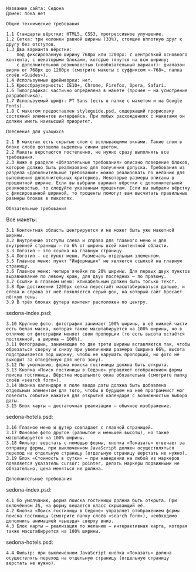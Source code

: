 
    Название сайта: Седона
    Домен: пока нет

    Общие технические требования

    1.1 Стандарты вёрстки: HTML5, CSS3, прогрессивное улучшение.
    1.2 Сетка: три колонки равной ширины (33%), стоящие вплотную друг к другу без отступов.
    1.3 Два варианта вёрстки:
        под фиксированную ширину 768px или 1200px: с центровкой основного контента, с некоторыми блоками, которые тянутся на всю ширину;
        с дополнительной резиновостью (необязательный вариант): диапазон ширин от 768px до 1200px (смотрите макеты с суффиксом «-768», папка слоёв «Guides»).
    1.4 Используемые фреймворки: нет.
    1.5 Кроссбраузерность: IE10+, Chrome, Firefox, Opera, Safari.
    1.6 Типографика: частично определена в макете (прочее — на усмотрение разработчика).
    1.7 Используемый шрифт: PT Sans (есть в папке с макетом и на Google Fonts).
    1.8 С макетом предоставлен styleguide.psd, содержащий прорисовку состояний элементов интерфейса. При любых расхождениях с макетами он должен иметь наивысший приоритет.

    Пояснения для учащихся

    2.1 В макетах есть скрытые слои с всплывающими окнами. Такие слои в блоке слоёв фотошопа выделены синим цветом.
    2.2 Макеты верстаются постепенно, не нужно сразу выполнять все требования.
    2.3 Ниже в разделе «Обязательные требования» описано поведение блоков, которое должно быть реализовано для получения допуска. Требования из раздела «Дополнительные требования» можно реализовать по желанию для выполнения дополнительных критериев. Некоторые размеры описаны в процентной ширине. Если вы выбрали вариант вёрстки с дополнительной резиновостью, то следуйте указанным процентам. Если вы выбрали вёрстку с фиксированной шириной, то проценты помогут вам высчитать правильные размеры блоков в пикселях.

    Обязательные требования

Все макеты:

    3.1 Контентная область центрируется и не может быть уже макетной ширины.
    3.2 Внутренние отступы слева и справа для главного меню и для внутренней страницы — по 6% от ширины всей контентной области.
    3.3 Логотип — это ссылка на главную страницу.
    3.4 Логотип — не пункт меню. Размечать отдельным элементом.
    3.5 Главное меню: пункт "Информация" не является ссылкой на главную страницу.
    3.6 Главное меню: четыре ячейки по 20% ширины. Для первых двух пунктов выравнивание по левому краю, для двух последних — по правому.
    3.7 Ссылки в главном меню: кликабельным должен быть только текст.
    3.8 При достижении 1200px сетка перестаёт масштабироваться дальше, и слева и справа от неё появляется серый фон, на который сайт бросает лёгкую тень.
    3.9 В трёх блоках футера контент расположен по центру.

sedona-index.psd:

    3.10 Крупное фото: фотография занимает 100% ширины, в её нижней части есть белая маска, которая также масштабируется на 100% ширины, но в отличие от фотографии меняет свои пропорции (то есть высота остаётся постоянной, а ширина — 100%).
    3.11 Фотографии, занимающие по две трети ширины вставляются так, чтобы обрезаться сверху и снизу при увеличении размера (ширина 66%, высота подстраивается под ширину, чтобы не нарушать пропорций, но фото не выходит за отведённую для него зону).
    3.12 По умолчанию, форма поиска гостиницы должна быть открыта.
    3.13 Кнопка «Поиск гостиницы в Седоне» управляет отображением формы поиска гостиницы. Вёрстка модального окна обязательна (смотрите папку слоёв «search form»).
    3.14 Иконка календаря в поле ввода даты должна быть добавлена отдельным элементом для того, чтобы в будущем на неё программист мог повесить событие нажатия для открытия календаря с возможностью выбора даты.
    3.15 Блок карты — достаточная реализация — обычное изображение.

sedona-hotels.psd:

    3.16 Главное меню и футер совпадают с главной страницей.
    3.17 Фоновое фото другое (размытое и меньшей высоты), но также масштабируется на 100% ширины.
    3.18 Фильтр: верстать с помощью формы, кнопка «Показать» отвечает за отправку формы, при выключенном JavaScript должен осуществляться переход на отдельную страницу (отдельную страницу верстать не нужно).
    3.19 Блок «Стоимость в сутки» — при наведении на любой из маркеров появляется указатель cursor: pointer, делать маркеры подвижными не обязательно, цена меняться не должна.

    Дополнительные требования

sedona-index.psd:

    4.1 По умолчанию, форма поиска гостиницы должна быть открыта. При включённом JS, на форму вешается класс скрывающий её.
    4.2 Кнопка «Поиск гостиницы в Седоне» управляет отображением формы поиска гостиницы (смотрите папку слоёв «search form»), необходимо дополнить анимацией «выезда» сверху вниз.
    4.3 Блок карты — реализация по желанию — интерактивная карта, которая также масштабируется на 100% ширины.

sedona-hotels.psd:

    4.4 Фильтр: при выключенном JavaScript кнопка «Показать» должна осуществлять переход на отдельную страницу (отдельную страницу верстать не нужно).
